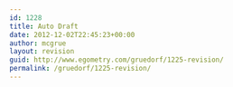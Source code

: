 ```yaml
---
id: 1228
title: Auto Draft
date: 2012-12-02T22:45:23+00:00
author: mcgrue
layout: revision
guid: http://www.egometry.com/gruedorf/1225-revision/
permalink: /gruedorf/1225-revision/
---
```

